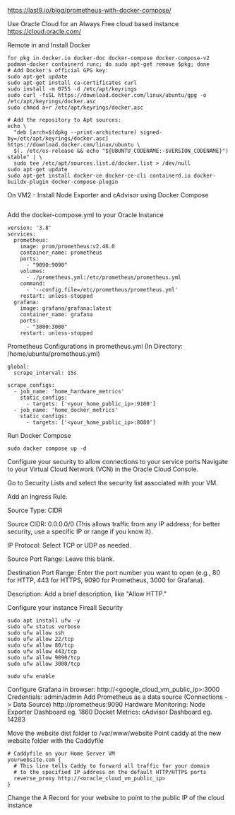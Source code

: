 https://last9.io/blog/prometheus-with-docker-compose/

Use Oracle Cloud for an Always Free cloud based instance
https://cloud.oracle.com/

Remote in and Install Docker
```
for pkg in docker.io docker-doc docker-compose docker-compose-v2 podman-docker containerd runc; do sudo apt-get remove $pkg; done
# Add Docker's official GPG key:
sudo apt-get update
sudo apt-get install ca-certificates curl
sudo install -m 0755 -d /etc/apt/keyrings
sudo curl -fsSL https://download.docker.com/linux/ubuntu/gpg -o /etc/apt/keyrings/docker.asc
sudo chmod a+r /etc/apt/keyrings/docker.asc

# Add the repository to Apt sources:
echo \
  "deb [arch=$(dpkg --print-architecture) signed-by=/etc/apt/keyrings/docker.asc] https://download.docker.com/linux/ubuntu \
  $(. /etc/os-release && echo "${UBUNTU_CODENAME:-$VERSION_CODENAME}") stable" | \
  sudo tee /etc/apt/sources.list.d/docker.list > /dev/null
sudo apt-get update
sudo apt-get install docker-ce docker-ce-cli containerd.io docker-buildx-plugin docker-compose-plugin
```

On VM2 - Install Node Exporter and cAdvisor using Docker Compose
```

```

Add the docker-compose.yml to your Oracle Instance
```
version: '3.8'
services:
  prometheus:
    image: prom/prometheus:v2.46.0
    container_name: prometheus
    ports:
      - "9090:9090"
    volumes:
      - ./prometheus.yml:/etc/prometheus/prometheus.yml
    command:
      - '--config.file=/etc/prometheus/prometheus.yml'
    restart: unless-stopped
  grafana:
    image: grafana/grafana:latest
    container_name: grafana
    ports:
      - "3000:3000"
    restart: unless-stopped
```

Prometheus Configurations in prometheus.yml (In Directory: /home/ubuntu/prometheus.yml)
```
global:
  scrape_interval: 15s

scrape_configs:
  - job_name: 'home_hardware_metrics'
    static_configs:
      - targets: ['<your_home_public_ip>:9100']
  - job_name: 'home_docker_metrics'
    static_configs:
      - targets: ['<your_home_public_ip>:8080']
```

Run Docker Compose
```
sudo docker compose up -d
```

Configure your security to allow connections to your service ports
  Navigate to your Virtual Cloud Network (VCN) in the Oracle Cloud Console.
  
  Go to Security Lists and select the security list associated with your VM.
  
  Add an Ingress Rule.
  
  Source Type: CIDR

  Source CIDR: 0.0.0.0/0 (This allows traffic from any IP address; for better security, use a specific IP or range if you know it).
  
  IP Protocol: Select TCP or UDP as needed.
  
  Source Port Range: Leave this blank.

  Destination Port Range: Enter the port number you want to open (e.g., 80 for HTTP, 443 for HTTPS, 9090 for Prometheus, 3000 for Grafana).

  Description: Add a brief description, like "Allow HTTP."

Configure your instance Fireall Security
```
sudo apt install ufw -y
sudo ufw status verbose
sudo ufw allow ssh
sudo ufw allow 22/tcp
sudo ufw allow 80/tcp
sudo ufw allow 443/tcp
sudo ufw allow 9090/tcp
sudo ufw allow 3000/tcp

sudo ufw enable
```

Configure Grafana in browser: http://<google_cloud_vm_public_ip>:3000
Credentials: admin/admin
  Add Prometheus as a data source (Connections -> Data Source)
    http://prometheus:9090
  Hardware Monitoring: 
    Node Exporter Dashboard
      eg. 1860
  Docket Metrics: 
    cAdvisor Dashboard
      eg. 14283

Move the website dist folder to /var/www/website
Point caddy at the new website folder with the Caddyfile
```
# Caddyfile on your Home Server VM
yourwebsite.com {
  # This line tells Caddy to forward all traffic for your domain
  # to the specified IP address on the default HTTP/HTTPS ports
  reverse_proxy http://<oracle_cloud_vm_public_ip>
}
```

Change the A Record for your website to point to the public IP of the cloud instance
